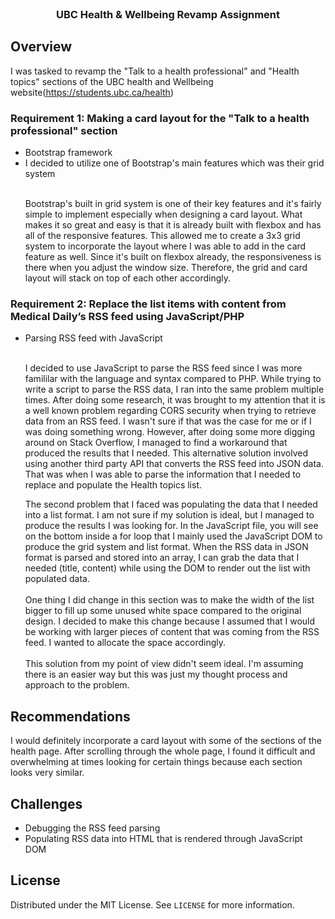 <!--
*** Thanks for checking out this README Template. If you have a suggestion that would
*** make this better, please fork the repo and create a pull request or simply open
*** an issue with the tag "enhancement".
*** Thanks again! Now go create something AMAZING! :D
***
***
***
*** To avoid retyping too much info. Do a search and replace for the following:
*** github_username, repo_name, twitter_handle, email
-->





<!-- PROJECT SHIELDS -->
<!--
*** I'm using markdown "reference style" links for readability.
*** Reference links are enclosed in brackets [ ] instead of parentheses ( ).
*** See the bottom of this document for the declaration of the reference variables
*** for contributors-url, forks-url, etc. This is an optional, concise syntax you may use.
*** https://www.markdownguide.org/basic-syntax/#reference-style-links
-->

<!-- PROJECT LOGO -->
<br />
  <h3 align="center">UBC Health & Wellbeing Revamp Assignment</h3>

<!-- USAGE EXAMPLES -->
## Overview

I was tasked to revamp the "Talk to a health professional" and "Health topics" sections of the UBC health and Wellbeing website(https://students.ubc.ca/health)

### Requirement 1: Making a card layout for the "Talk to a health professional" section
<ul>
  <li>Bootstrap framework</li>
  <li>I decided to utilize one of Bootstrap's main features which was their grid system</li>
  <br>
  <p>Bootstrap's built in grid system is one of their key features and it's fairly simple to implement especially when designing a card layout. 
  What makes it so great and easy is that it is already built with flexbox and has all of the responsive features.
  This allowed me to create a 3x3 grid system to incorporate the layout where I was able to add in the card feature as well.
  Since it's built on flexbox already, the responsiveness is there when you adjust the window size. Therefore, the grid and card layout will stack on top of each other accordingly.</p>
</ul>

### Requirement 2: Replace the list items with content from Medical Daily’s RSS feed using JavaScript/PHP

<ul>
  <li>Parsing RSS feed with JavaScript</li>
  <br>
  <p>I decided to use JavaScript to parse the RSS feed since I was more famililar with the language and syntax compared to PHP. While trying to write a script to parse the RSS data,
I ran into the same problem multiple times. After doing some research, it was brought to my attention that it is a well known problem regarding CORS security when trying to retrieve data from an RSS feed. 
I wasn't sure if that was the case for me or if I was doing something wrong. However, after doing some more digging around on Stack Overflow, I managed to find a workaround that produced the results that I needed.
This alternative solution involved using another third party API that converts the RSS feed into JSON data. That was when I was able to parse the information that I needed to replace and populate the Health topics list.

<br>
<p>The second problem that I faced was populating the data that I needed into a list format. I am not sure if my solution is ideal, but I managed to produce the results I was looking for.
In the JavaScript file, you will see on the bottom inside a for loop that I mainly used the JavaScript DOM to produce the grid system and list format. When the RSS data in JSON format is parsed and stored into an array,
I can grab the data that I needed (title, content) while using the DOM to render out the list with populated data.
<br>
<br>
One thing I did change in this section was to make the width of the list bigger to fill up some unused white space compared to the original design. I decided to make this change because I assumed that I would be working with larger pieces of content that was coming from the RSS feed. I wanted to allocate the space accordingly.
<br>
<br>
This solution from my point of view didn't seem ideal. I'm assuming there is an easier way but this was just my thought process and approach to the problem.
</ul>


## Recommendations

<p>I would definitely incorporate a card layout with some of the sections of the health page. After scrolling through the whole page, I found it difficult and overwhelming at times looking for certain things because each section looks very similar.

</p>

## Challenges

<ul>
  <li>Debugging the RSS feed parsing</li>
  <li>Populating RSS data into HTML that is rendered through JavaScript DOM</li>
</ul>

<!-- LICENSE -->
## License

Distributed under the MIT License. See `LICENSE` for more information.


<!-- MARKDOWN LINKS & IMAGES -->
<!-- https://www.markdownguide.org/basic-syntax/#reference-style-links -->
[contributors-shield]: https://img.shields.io/github/contributors/github_username/repo.svg?style=flat-square
[contributors-url]: https://github.com/github_username/repo/graphs/contributors
[forks-shield]: https://img.shields.io/github/forks/github_username/repo.svg?style=flat-square
[forks-url]: https://github.com/github_username/repo/network/members
[stars-shield]: https://img.shields.io/github/stars/github_username/repo.svg?style=flat-square
[stars-url]: https://github.com/github_username/repo/stargazers
[issues-shield]: https://img.shields.io/github/issues/github_username/repo.svg?style=flat-square
[issues-url]: https://github.com/github_username/repo/issues
[license-shield]: https://img.shields.io/github/license/github_username/repo.svg?style=flat-square
[license-url]: https://github.com/github_username/repo/blob/master/LICENSE.txt
[linkedin-shield]: https://img.shields.io/badge/-LinkedIn-black.svg?style=flat-square&logo=linkedin&colorB=555
[linkedin-url]: https://linkedin.com/in/github_username
[product-screenshot]: images/screenshot.png

